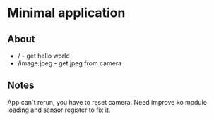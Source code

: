 # Minimal application

## About
* / - get hello world
* /image.jpeg - get jpeg from camera

## Notes

App can`t rerun, you have to reset camera. Need improve ko module loading and sensor register to fix it.
